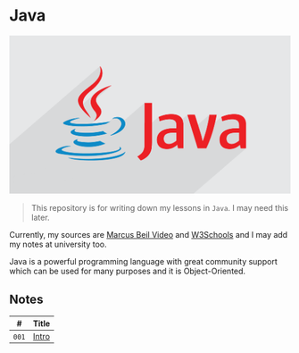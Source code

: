 # Java

![Java Logo](media/java-logo.png)

> This repository is for writing down my lessons in `Java`. I may need this later.  

Currently, my sources are [Marcus Beil Video](https://youtu.be/grEKMHGYyns) and [W3Schools](https://www.w3schools.com/java) and I may add my notes at university too.

Java is a powerful programming language with great community support which can be used for many purposes and it is Object-Oriented.

## Notes

| #     | Title                  |
| ----- | ---------------------- |
| `001` | [Intro](notes/Intro.md)|
